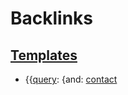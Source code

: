 
# Backlinks
## [Templates](<Templates.md>)
- {{[query](<query.md>): {and: [contact](<contact.md>)

